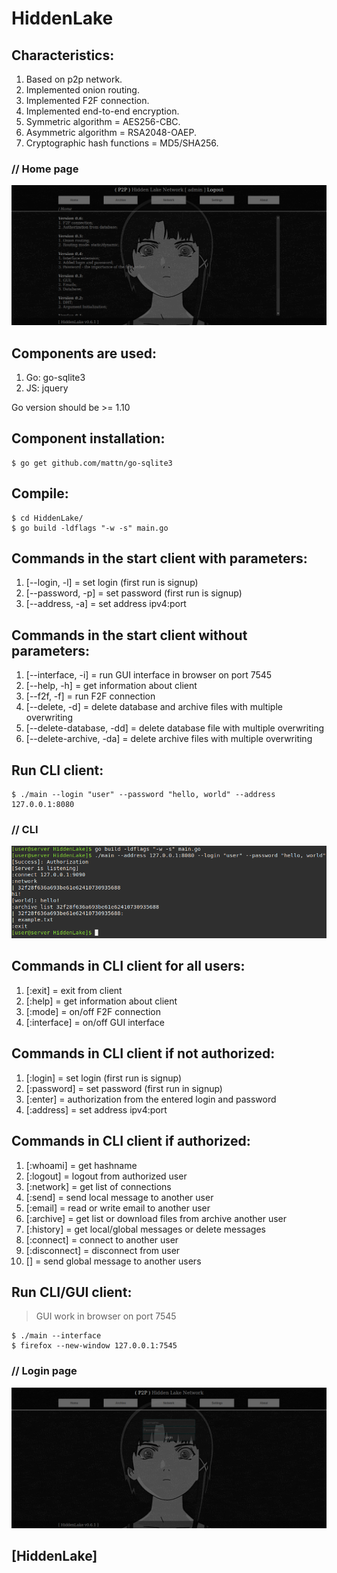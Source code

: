# HiddenLake

## Characteristics:
1. Based on p2p network.
2. Implemented onion routing.
3. Implemented F2F connection.
4. Implemented end-to-end encryption.
5. Symmetric algorithm = AES256-CBC.
6. Asymmetric algorithm = RSA2048-OAEP.
7. Cryptographic hash functions = MD5/SHA256.

### // Home page
<img src="/images/HiddenLake_GUI_1.png" alt="GUI_1"/>

## Components are used:
1. Go: go-sqlite3
2. JS: jquery

Go version should be >= 1.10

## Component installation:
```
$ go get github.com/mattn/go-sqlite3
```

## Compile:
```
$ cd HiddenLake/
$ go build -ldflags "-w -s" main.go
```

## Commands in the start client with parameters:
1. [--login, -l] = set login (first run is signup)
2. [--password, -p] = set password (first run is signup)
3. [--address, -a] = set address ipv4:port

## Commands in the start client without parameters:
1. [--interface, -i] = run GUI interface in browser on port 7545
2. [--help, -h] = get information about client
3. [--f2f, -f] = run F2F connection
4. [--delete, -d] = delete database and archive files with multiple overwriting
4. [--delete-database, -dd] = delete database file with multiple overwriting
4. [--delete-archive, -da] = delete archive files with multiple overwriting

## Run CLI client:
```
$ ./main --login "user" --password "hello, world" --address 127.0.0.1:8080
```

### // CLI
<img src="/images/HiddenLake_CLI_1.png" alt="CLI_1"/>

## Commands in CLI client for all users:
1. [:exit] = exit from client
2. [:help] = get information about client
3. [:mode] = on/off F2F connection
4. [:interface] = on/off GUI interface

## Commands in CLI client if not authorized:
1. [:login] = set login (first run is signup)
2. [:password] = set password (first run in signup)
3. [:enter] = authorization from the entered login and password
4. [:address] = set address ipv4:port

## Commands in CLI client if authorized:
1.  [:whoami] = get hashname
2.  [:logout] = logout from authorized user
3.  [:network] = get list of connections
4.  [:send] = send local message to another user
5.  [:email] = read or write email to another user
6.  [:archive] = get list or download files from archive another user
7.  [:history] = get local/global messages or delete messages
8.  [:connect] = connect to another user
9.  [:disconnect] = disconnect from user
10. [] = send global message to another users

## Run CLI/GUI client:
> GUI work in browser on port 7545

```
$ ./main --interface
$ firefox --new-window 127.0.0.1:7545
```
### // Login page
<img src="/images/HiddenLake_GUI_9.png" alt="GUI_9"/>

## [HiddenLake]
